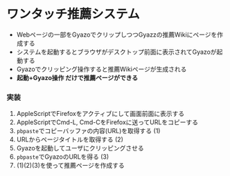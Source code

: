 # ワンタッチ推薦システム
* Webページの一部をGyazoでクリップしつつGyazzの推薦Wikiにページを作成する
* システムを起動するとブラウザがデスクトップ前面に表示されてGyazoが起動する
* Gyazoでクリッピング操作すると推薦Wikiページが生成される
* **起動+Gyazo操作 だけで推薦ページができる**

### 実装

1. AppleScriptでFirefoxをアクティブにして画面前面に表示する
2. AppleScriptでCmd-L, Cmd-CをFirefoxに送ってURLをコピーする
3. `pbpaste`でコピーバッファの内容(URL)を取得する (1)
4. URLからページタイトルを取得する (2)
5. Gyazoを起動してユーザにクリッピングさせる
6. `pbpaste`でGyazoのURLを得る (3)
7. (1)(2)(3)を使って推薦ページを作成する